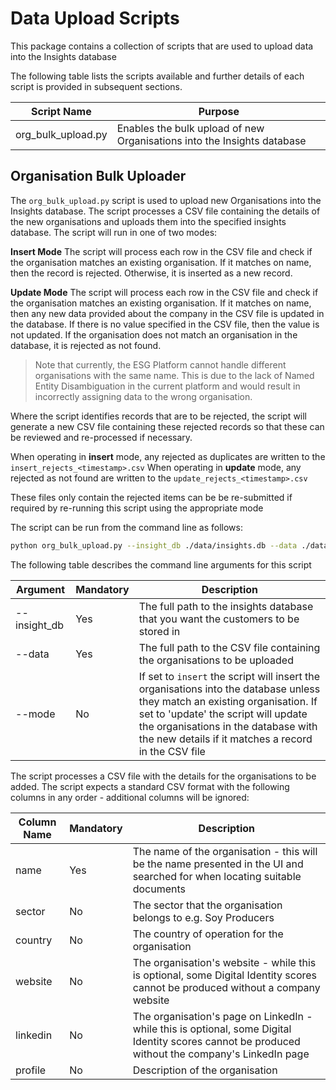 # Data Upload Scripts
This package contains a collection of scripts that are used to upload data into the Insights database

The following table lists the scripts available and further details of each script is provided in subsequent sections.

| Script Name        | Purpose                                                                 |
|--------------------|-------------------------------------------------------------------------|
| org_bulk_upload.py | Enables the bulk upload of new Organisations into the Insights database |


## Organisation Bulk Uploader
The `org_bulk_upload.py` script is used to upload new Organisations into the Insights database.
The script processes a CSV file containing the details of the new organisations and uploads them into the specified insights database.
The script will run in one of two modes:

**Insert Mode**
The script will process each row in the CSV file and check if the organisation matches an existing organisation. 
If it matches on name, then the record is rejected.
Otherwise, it is inserted as a new record.

**Update Mode**
The script will process each row in the CSV file and check if the organisation matches an existing organisation. 
If it matches on name, then any new data provided about the company in the CSV file is updated in the database. 
If there is no value specified in the CSV file, then the value is not updated.
If the organisation does not match an organisation in the database, it is rejected as not found.

> Note that currently, the ESG Platform cannot handle different organisations with the same name. 
> This is due to the lack of Named Entity Disambiguation in the current platform and would result in incorrectly assigning data to the wrong organisation. 

Where the script identifies records that are to be rejected, the script will generate a new CSV
file containing these rejected records so that these can be reviewed and re-processed if necessary.

When operating in **insert** mode, any rejected as duplicates are written to the `insert_rejects_<timestamp>.csv`
When operating in **update** mode, any rejected as not found are written to the `update_rejects_<timestamp>.csv`

These files only contain the rejected items can be be re-submitted if required by re-running this script using the appropriate mode

The script can be run from the command line as follows:
```bash
python org_bulk_upload.py --insight_db ./data/insights.db --data ./data/new_orgs.csv
```

The following table describes the command line arguments for this script

| Argument     | Mandatory | Description                                                                                                                                                                                                                                                       |
|--------------|-----------|-------------------------------------------------------------------------------------------------------------------------------------------------------------------------------------------------------------------------------------------------------------------|
| --insight_db | Yes       | The full path to the insights database that you want the customers to be stored in                                                                                                                                                                                |
| --data       | Yes       | The full path to the CSV file containing the organisations to be uploaded                                                                                                                                                                                         |
| --mode       | No        | If set to `insert` the script will insert the organisations into the database unless they match an existing organisation. If set to 'update' the script will update the organisations in the database with the new details if it matches a record in the CSV file | 

The script processes a CSV file with the details for the organisations to be added. 
The script expects a standard CSV format with the following columns in any order - additional columns will be ignored:

| Column Name | Mandatory | Description                                                                                                                                       |
|-------------|-----------|---------------------------------------------------------------------------------------------------------------------------------------------------|
| name        | Yes       | The name of the organisation - this will be the name presented in the UI and searched for when locating suitable documents                        |
| sector      | No        | The sector that the organisation belongs to e.g. Soy Producers                                                                                    |
| country     | No        | The country of operation for the organisation                                                                                                     |
| website     | No        | The organisation's website - while this is optional, some Digital Identity scores cannot be produced without a company website                    |
| linkedin    | No        | The organisation's page on LinkedIn - while this is optional, some Digital Identity scores cannot be produced without the company's LinkedIn page |
| profile     | No        | Description of the organisation                                                                                                                   |



